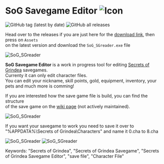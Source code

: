 # SoG Savegame Editor ![Icon](https://returnnull.de/images/_64.png)
![GitHub tag (latest by date)](https://img.shields.io/github/v/tag/tolik518/SoG_SGreader?label=latest%20version&style=flat-square) ![GitHub all releases](https://img.shields.io/github/downloads/tolik518/SoG_SGreader/total?style=flat-square)

Head over to the releases if you are just here for the [download link](https://github.com/tolik518/SoG_SGreader/releases), then press on `Assets`   
on the latest version and download the `SoG_SGreader.exe` file


![SoG_SGreader](https://returnnull.de/images/SoG_SGreader7.png)

**SoG Savegame Editor** is a work in progress tool for editing [Secrets of Grindea](https://store.steampowered.com/app/269770/Secrets_of_Grindea/) savegames.   
Currenty it can only edit character files.  
You can edit your nickname, skill points, gold, equipment, inventory, your pets and much more is comming!

If you are interested how the save game file is build, you can find the structure   
of the save game on the [wiki page](https://github.com/tolik518/SoG_SGreader/wiki/Savegame-File-Structure) (not actively maintained).    
  

![SoG_SGreader](https://returnnull.de/images/SoG_SGreader8.png)  
  
If you want your savegame to work you need to save it over to "%APPDATA%\Secrets of Grindea\Characters" and name it 0.cha to 8.cha
  
![SoG_SGreader](https://returnnull.de/images/SoG_SGreader2.png)
![SoG_SGreader](https://returnnull.de/images/SoG_SGreader3.png)

Keywords: "Secrets of Grindea", "Secrets of Grindea Savegame", "Secrets of Grindea Savegame Editor", "save file", "Character File"
